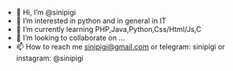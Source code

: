 - 👋 Hi, I’m @sinipigi
- 👀 I’m interested in python and in general in IT
- 🌱 I’m currently learning PHP,Java,Python,Css/Html/Js,C
- 💞️ I’m looking to collaborate on ...
- 📫 How to reach me sinipigi@gmail.com or telegram: sinipigi or instagram: @sinipigi

<!---
sinipigi/sinipigi is a ✨ special ✨ repository because its `README.md` (this file) appears on your GitHub profile.
You can click the Preview link to take a look at your changes.
--->
